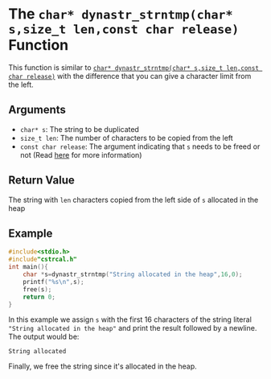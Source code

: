 # The `char* dynastr_strntmp(char* s,size_t len,const char release)` Function
This function is similar to [`char* dynastr_strntmp(char* s,size_t len,const char release)`](https://github.com/Amirreza-Ipchi-Haq/strcal/blob/main/Documentation/C/Reference/strtmp.md) with the difference that you can give a character limit from the left.
## Arguments
* `char* s`: The string to be duplicated
* `size_t len`: The number of characters to be copied from the left
* `const char release`: The argument indicating that `s` needs to be freed or not (Read [here](https://github.com/Amirreza-Ipchi-Haq/dynastr/blob/main/Reference.md#note) for more information)
## Return Value
The string with `len` characters copied from the left side of `s` allocated in the heap
## Example
```c
#include<stdio.h>
#include"cstrcal.h"
int main(){
	char *s=dynastr_strntmp("String allocated in the heap",16,0);
	printf("%s\n",s);
	free(s);
	return 0;
}
```
In this example we assign `s` with the first 16 characters of the string literal `"String allocated in the heap"` and print the result followed by a newline. The output would be:
```
String allocated
```
Finally, we free the string since it's allocated in the heap.
